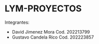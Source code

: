 # LYM-PROYECTOS

Integrantes:
- David Jimenez Mora Cod. 202213799
- Gustavo Candela Rico Cod. 202223857